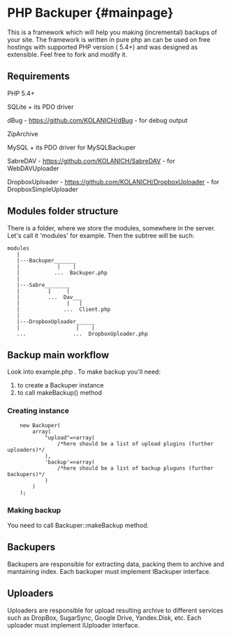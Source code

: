 PHP Backuper	{#mainpage}
===
This is a framework which will help you making (incremental) backups of your site.
The framework is written in pure php an can be used on free hostings with supported PHP version ( 5.4+) and was designed as extensible.
Feel free to fork and modify it.

Requirements
---
PHP 5.4+

SQLite + its PDO driver

dBug - https://github.com/KOLANICH/dBug - for debug output

ZipArchive

MySQL + its PDO driver for MySQLBackuper

SabreDAV - https://github.com/KOLANICH/SabreDAV - for WebDAVUploader

DropboxUploader - https://github.com/KOLANICH/DropboxUploader - for DropboxSimpleUploader

Modules folder structure
---
There is a folder, where we store the modules, somewhere in the server. Let's call it 'modules' for example.
Then the subtree will be such:
~~~
modules
   |
   |---Backuper_______
   |            |    |
   |           ...  Backuper.php
   |
   |---Sabre________
   |         |     |
   |         ...  Dav___
   |               |   |
   |              ...  Client.php
   |
   |---DropboxUploader______
   |                  |    |
   ...               ...  DropboxUploader.php
~~~

Backup main workflow
---

Look into example.php .
To make backup you'll need:
1. to create a Backuper instance
2. to call makeBackup() method

### Creating instance
~~~{.php}
	new Backuper(
		array(
			"upload"=>array(
				/*here should be a list of upload plugins (further uploaders)*/
			),
			'backup'=>array(
				/*here should be a list of backup pluguns (further backupers)*/
			)
		)
	);
~~~



### Making backup
You need to call Backuper::makeBackup method.


Backupers
---
Backupers are responsible for extracting data, packing them to archive and mantaining index.
Each backuper must implement IBackuper interface.


Uploaders
---
Uploaders are responsible for upload resulting archive to different services such as DropBox, SugarSync, Google Drive, Yandex.Disk, etc.
Each uploader must implement IUploader interface.

